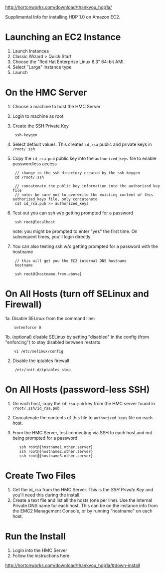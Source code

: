 
http://hortonworks.com/download/thankyou_hdp1a/

Supplimental Info for installing HDP 1.0 on Amazon EC2.


Launching an EC2 Instance
=======

1. Launch Instances 
2. Classic Wizard > Quick Start
3. Choose the "Red Hat Enterprise Linux 6.3" 64-bit AMI.
4. Select "Large" instance type
5. Launch


On the HMC Server
=======

1. Choose a machine to host the HMC Server
2. Login to machine as root
3. Create the SSH Private Key

     	ssh-keygen

4. Select default values. This creates <code>id_rsa</code> public and private keys in <code>/root/.ssh</code>
5. Copy the <code>id_rsa.pub</code> public key into the <code>authorized_keys</code> file to enable passwordless access

     	// change to the ssh directory created by the ssh-keygen
     	cd /root/.ssh

    	// concatenate the public key information into the authorized key file
    	// note: be sure not to overwrite the existing content of this authorized_keys file, only concatenate
    	cat id_rsa.pub >> authorized_keys

6. Test out you can ssh w/o getting prompted for a password

    	ssh root@localhost

    note: you might be prompted to enter "yes" the first time. On subsequent times, you'll login directly

7. You can also testing ssh w/o getting prompted for a password with the hostname

    	// this will get you the EC2 internal DNS hostname
    	hostname

    	ssh root@{hostname.from.above} 

On All Hosts (turn off SELinux and Firewall)
=======

1a. Disable SELinux from the command line:

    	setenforce 0

1b. (optional) disable SELinux by setting "disabled" in the config (from "enforcing") to stay disabled between restarts

    	vi /etc/selinux/config

2. Disable the iptables firewall

    	/etc/init.d/iptables stop


On All Hosts (password-less SSH)
=======

1. On each host, copy the <code>id_rsa.pub</code> key from the HMC server found in <code>/root/.ssh/id_rsa.pub</code>
2. Concatenate the contents of this file to <code>authorized_keys</code> file on each host.
3. From the HMC Server, test connecting via SSH to each host and not being prompted for a password:

          ssh root@{hostname1.other.server}
          ssh root@{hostname2.other.server}
          ssh root@{hostname3.other.server}

Create Two Files
=======

1. Get the id_rsa from the HMC Server. This is the *SSH Private Key* and you'll need this during the install.
2. Create a text file and list all the hosts (one per line). Use the internal Private DNS name for each host. This can be on the instance info from the EMC2 Management Console, or by running "hostname" on each host.


Run the Install
========

1. Login into the HMC Server
2. Follow the instructions here:

http://hortonworks.com/download/thankyou_hdp1a/#down-install

 


